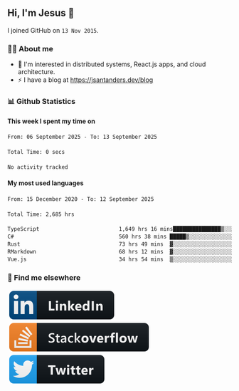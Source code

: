 ## Hi, I'm Jesus 👋

I joined GitHub on `13 Nov 2015`.

<!-- Talking about you -->

### 👨‍💻 About me

- 👦 I'm interested in distributed systems, React.js apps, and cloud architecture.
- ⚡️ I have a blog at <https://jsantanders.dev/blog>

### 📊 Github Statistics

#### This week I spent my time on

<!--START_SECTION:weekly-->

```txt
From: 06 September 2025 - To: 13 September 2025

Total Time: 0 secs

No activity tracked
```

<!--END_SECTION:weekly-->

#### My most used languages

<!--START_SECTION:alltime-->

```txt
From: 15 December 2020 - To: 12 September 2025

Total Time: 2,685 hrs

TypeScript                         1,649 hrs 16 mins███████████████▒░░░░░░░░░   61.43 %
C#                                 560 hrs 38 mins █████▒░░░░░░░░░░░░░░░░░░░   20.88 %
Rust                               73 hrs 49 mins  ▓░░░░░░░░░░░░░░░░░░░░░░░░   02.75 %
RMarkdown                          68 hrs 12 mins  ▓░░░░░░░░░░░░░░░░░░░░░░░░   02.54 %
Vue.js                             34 hrs 54 mins  ▒░░░░░░░░░░░░░░░░░░░░░░░░   01.30 %
```

<!--END_SECTION:alltime-->

### 📢 Find me elsewhere

<p>
  <a target="_blank" href="https://linkedin.com/in/jsantanders">
    <img src="https://github.com/jsantanders/jsantanders/blob/master/img/linkedin.svg" alt="LinkedIn" style="vertical-align:top; margin:4px">
  </a>
  
  <a target="_blank" href="https://stackoverflow.com/users/7318331/jesus-santander">
    <img src="https://github.com/jsantanders/jsantanders/blob/master/img/stackoverflow.svg" alt="StackOverflow" style="vertical-align:top; margin:4px">
  </a>
  
  <a target="_blank" href="http://twitter.com/jsantanders">
    <img src="https://github.com/jsantanders/jsantanders/blob/master/img/twitter.svg" alt="Twitter" style="vertical-align:top; margin:4px">
  </a>
</p>

